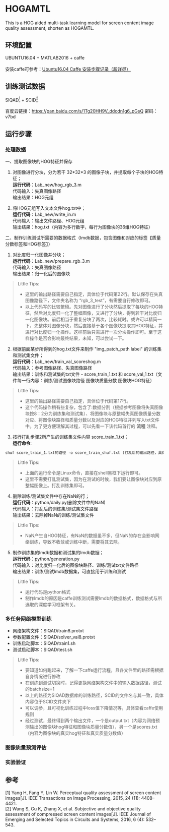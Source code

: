 # HOGAMTL
This is a HOG aided multi-task learning model for screen content image quality assessment, shorten as HOGAMTL.
## 环境配置
UBUNTU16.04 + MATLAB2016 + caffe</br>
</br>
安装caffe可参考：[Ubuntu16.04 Caffe 安装步骤记录（超详尽）](https://blog.csdn.net/yhaolpz/article/details/71375762)
## 训练测试数据
SIQAD[<sup>1</sup>](#SIQAD) + SCID[<sup>2</sup>](#SCID)</br>
</br>
百度云链接：https://pan.baidu.com/s/1Tg20HH9V_ddodn1g6_pGsQ
密码：v7bd
## 运行步骤
### 处理数据
一、提取图像块的HOG特征并保存</br>

1. 对图像进行分块，分为若干 32\*32\*3 的图像子块，并提取每个子块的HOG特征；</br>
__运行代码__：Lab_new/hog_rgb_3.m</br>
代码输入：失真图像路径</br>
输出结果：HOG元组

2. 将HOG元组写入文本文件hog.txt中；</br>
__运行代码__：Lab_new/write_in.m</br>
代码输入：输出文件路径、HOG元组</br>
输出结果：hog.txt（内容为多行数字，每行为图像块的36维HOG特征）

二、制作训练测试所需要的数据格式（lmdb数据，包含图像和对应的标签【质量分数标签和HOG标签】）</br>

1. 对比度归一化图像并分块；</br>
__运行代码__：Lab_new/prepare_rgb_3.m</br>
代码输入：失真图像路径</br>
输出结果：归一化后的图像块

>Little Tips:
>+ 这里的输出路径需要自己指定，具体位于代码第22行。默认保存在失真图像路径下，文件夹名称为 “rgb_3_test”，有需要自行修改即可。
>+ 以上代码写的比较繁琐。先对图像进行了分块然后提取了每块的HOG特征，然后对比度归一化了整幅图像，又进行了分块，得到若干对比度归一化图像块。前后相当于重复分块了两次，比较耗时。或许可以精简一下，先整体对图像分块，然后直接基于各个图像块提取其HOG特征，并进行对比度归一化操作。这样前后只需进行一次分块操作即可。至于这样操作是否会影响最终结果，未知，可以尝试一下。

2. 根据前面某步所得到的hog.txt文件来制作 "img_patch_path label" 的训练集和测试集文件；</br>
__运行代码__：Lab_new/train_val_scoreshog.m</br>
代码输入：参考图像路径、失真图像路径</br>
输出结果：训练和测试集的txt文件 - score_train_1.txt 和 score_val_1.txt（文件每一行内容：训练/测试图像块路径 图像块质量分数 图像块HOG特征）

>Little Tips:
>+ 这里的输出路径需要自己指定，具体位于代码第17行。
>+ 这个代码操作稍有些复杂，包含了:数据分割（根据参考图像将失真图像块按8：2分为训练集和测试集）、将图像块与原整幅失真图像质量分数对应、将图像块路径和质量分数以及对应的HOG特征并列写入txt文件中。为了更方便理解其过程，可以先看一下该代码首行的 __流程__ 注释。

3. 按行打乱步骤2所产生的训练集文件内容 score_train_1.txt；</br>
__运行命令__: </br>
```python
shuf score_train_1.txt的路径 -o score_train_shuf.txt (打乱后的输出路径，具体名称可自行指定)
```

>Little Tips:
>+ 上面的运行命令是Linux命令，直接在shell黑框下运行即可。
>+ 这里不需要打乱测试集，因为在测试的时候，我们要让图像块对应到原整幅图像上。打乱训练集即可。

4. 删除训练/测试集文件中存在NaN的行；</br>
__运行代码__：python/daily.py(删除文件中的NaN)</br>
代码输入：打乱后的训练集/测试集文件路径</br>
输出结果：去除掉NaN的训练/测试集文件</br>

>Little Tips:
>+ NaN产生自HOG特征，有NaN的数据虽不多，但NaN的存在会影响网络训练，导致不收敛或训练中断，需要将其去除。

5. 制作训练集的lmdb数据和测试集的lmdb数据；</br>
__运行代码__：python/generation.py</br>
代码输入：对比度归一化后的图像块路径、训练/测试txt文件路径</br>
输出结果：训练/测试lmdb数据集，可直接用于训练和测试

>Little Tips:
>+ 运行代码是python格式
>+ 制作lmdb的原因是caffe训练测试需要lmdb的数据格式，数据格式与所选取的深度学习框架有关。

### 多任务网络模型训练
+ 网络架构文件：SIQAD/train8.protxt
+ 参数配置文件：SIQAD/solver_val8.protxt
+ 训练启动脚本：SIQAD/train1.sh
+ 测试启动脚本：SIQAD/test.sh

>Little Tips:
>+ 要知道如何跑起来，了解一下caffe运行流程，且各文件里的路径需根据自身情况进行修改
>+ 在训练到测试切换时，记得更换网络架构文件中的输入数据路径，测试的batchsize=1
>+ 以上的路径为SIQAD数据库的训练路径，SCID的文件名与其一致，具体内容位于SCID文件夹下
>+ 可以调参，且可视化训练过程中loss值下降情况等，具体查看caffe使用规则
>+ 经过测试，最终得到两个输出文件，一个是output.txt（内容为网络预测输出的图像块hog特征和图像块质量分数值），另一个是scores.txt（内容为图像块的真实hog特征和真实质量分数值）

### 图像质量预测评估
### 实验验证
## 参考
<div id="SIQAD"></div>
[1] Yang H, Fang Y, Lin W. Perceptual quality assessment of screen content images[J]. IEEE Transactions on Image Processing, 2015, 24 (11): 4408–4421.
<div id="SCID"></div>
[2] Wang S, Gu K, Zhang X, et al. Subjective and objective quality assessment of compressed screen content images[J]. IEEE Journal of Emerging and Selected Topics in Circuits and Systems, 2016, 6 (4): 532–543.

